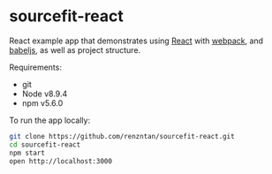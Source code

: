 # sourcefit-react

React example app that demonstrates using [React] with [webpack], and [babeljs], as well as project structure.

Requirements:
- git
- Node v8.9.4
- npm v5.6.0

To run the app locally:

```bash
git clone https://github.com/renzntan/sourcefit-react.git
cd sourcefit-react
npm start
open http://localhost:3000
```

[React]: http://facebook.github.io/react/
[webpack]: http://webpack.github.io/
[babeljs]: https://babeljs.io/